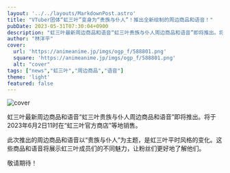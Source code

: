 ```yaml
---
layout: '../../layouts/MarkdownPost.astro'
title: "VTuber团体“虹三叶”变身为“贵族与仆人”！推出全新绘制的周边商品和语音！"
pubDate: 2023-05-31T07:30:04+0900
description: "虹三叶最新周边商品和语音“虹三叶贵族与仆人周边商品和语音”即将推出。将于2023年6月2日11时在“虹三叶官方商店”等地销售。"
author: "林洋平"
cover:
  url: 'https://animeanime.jp/imgs/ogp_f/588801.png'
  square: 'https://animeanime.jp/imgs/ogp_f/588801.png'
  alt: "cover"
tags: ["news","虹三叶","周边商品","语音"]
theme: 'light'
featured: false
---
```


![cover](https://animeanime.jp/imgs/ogp_f/588801.png)

虹三叶最新周边商品和语音“虹三叶贵族与仆人周边商品和语音”即将推出。将于2023年6月2日11时在“虹三叶官方商店”等地销售。

此次推出的周边商品和语音以“贵族与仆人”为主题，是虹三叶平时风格的变化。这些商品和语音将展示虹三叶成员们的不同魅力，让粉丝们更好地了解他们。

敬请期待！
 